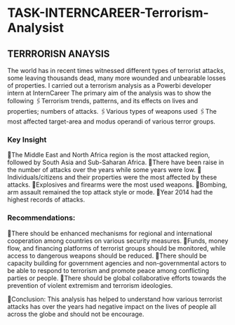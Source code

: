 # TASK-INTERNCAREER-Terrorism-Analysist
## TERRRORISN ANAYSIS

The world has in recent times witnessed different types of terrorist attacks, some leaving thousands dead, many more wounded and unbearable losses of properties.
I carried out a terrorism analysis as a Powerbi developer intern at InternCareer  The primary aim of the analysis was to show the following
 🖇Terrorism trends, patterns, and its effects on lives and properties; numbers of attacks.
🖇Various types of weapons used
🖇The most affected target-area and modus operandi of various terror groups.

 ### Key Insight
📌The Middle East and North Africa region is the most attacked region, followed by South Asia and Sub-Saharan Africa.
📌There have been raise in the number of attacks over the years while some years were low.
📌Individuals/citizens and their properties were the most affected by these attacks.
 📌Explosives and firearms were the most used weapons.
📌Bombing, arm assault remained the top attack style or mode.
📌Year 2014 had the highest records of attacks.

### Recommendations:
📍There should be enhanced mechanisms for regional and international cooperation among countries on various security measures.
📍Funds, money flow, and financing platforms of terrorist groups should be monitored, while access to dangerous weapons should be reduced.
📍There should be capacity building for government agencies and non-governmental actors to be able to respond to terrorism and promote peace among conflicting parties or people.
📍There should be global collaborative efforts towards the prevention of violent extremism and terrorism ideologies.

🎯Conclusion:
This analysis has helped to understand how various terrorist attacks has over the years had negative impact on the lives of people all across the globe and should not be encourage.
